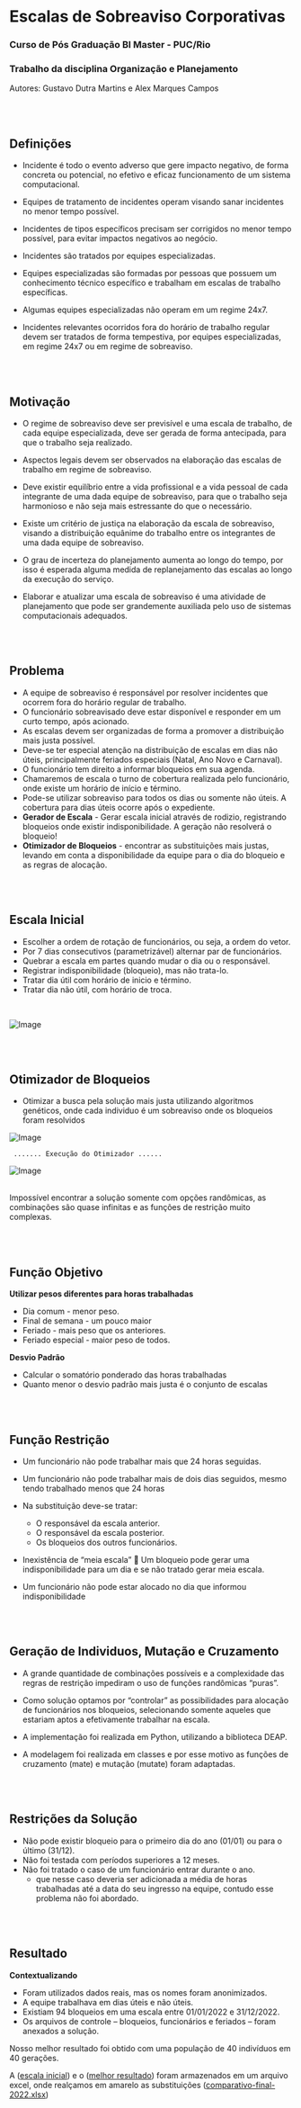 # Escalas de Sobreaviso Corporativas

### Curso de Pós Graduação BI Master - PUC/Rio
### Trabalho da disciplina Organização e Planejamento 
Autores: Gustavo Dutra Martins e Alex Marques Campos

<br/><br/>
## Definições
- Incidente é todo o evento adverso que gere impacto negativo, de forma concreta ou potencial, no efetivo e eficaz funcionamento de um sistema computacional.

- Equipes de tratamento de incidentes operam visando sanar incidentes no menor tempo possível.

- Incidentes de tipos específicos precisam ser corrigidos no menor tempo possível, para evitar impactos negativos ao negócio.

- Incidentes são tratados por equipes especializadas.

- Equipes especializadas são formadas por pessoas que possuem um conhecimento técnico específico e trabalham em escalas de trabalho específicas.

- Algumas equipes especializadas não operam em um regime 24x7.

- Incidentes relevantes ocorridos fora do horário de trabalho regular devem ser tratados de forma tempestiva, por equipes especializadas, em regime 24x7 ou em regime de sobreaviso.

<br/><br/>
## Motivação

- O regime de sobreaviso deve ser previsível e uma escala de trabalho, de cada equipe especializada, deve ser gerada de forma antecipada, para que o trabalho seja realizado.

- Aspectos legais devem ser observados na elaboração das escalas de trabalho em regime de sobreaviso.

- Deve existir equilíbrio entre a vida profissional e a vida pessoal de cada integrante de uma dada equipe de sobreaviso, para que o trabalho seja harmonioso e não seja mais estressante do que o necessário.

- Existe um critério de justiça na elaboração da escala de sobreaviso, visando a distribuição equânime do trabalho entre os integrantes de uma dada equipe de sobreaviso.

- O grau de incerteza do planejamento aumenta ao longo do tempo, por isso é esperada alguma medida de replanejamento das escalas ao longo da execução do serviço.

- Elaborar e atualizar uma escala de sobreaviso é uma atividade de planejamento que pode ser grandemente auxiliada pelo uso de sistemas computacionais adequados.

<br/><br/>
## Problema

- A equipe de sobreaviso é responsável por resolver incidentes que ocorrem fora do horário regular de trabalho.
- O funcionário sobreavisado deve estar disponível e responder em um curto tempo, após acionado.
- As escalas devem ser organizadas de forma a promover a distribuição mais justa possível.
- Deve-se ter especial atenção na distribuição de escalas em dias não úteis, principalmente feriados especiais (Natal, Ano Novo e Carnaval).
- O funcionário tem direito a informar bloqueios em sua agenda.
- Chamaremos de escala o turno de cobertura realizada pelo funcionário, onde existe um horário de início e término.	
- Pode-se utilizar sobreaviso para todos os dias ou somente não úteis. A cobertura para dias úteis ocorre após o expediente.
- **Gerador de Escala** - Gerar escala inicial através de rodizio, registrando bloqueios onde existir indisponibilidade. A geração não resolverá o bloqueio!
- **Otimizador de Bloqueios** - encontrar as substituições mais justas, levando em conta a disponibilidade da equipe para o dia do bloqueio e as regras de alocação.


<br/><br/>
## Escala Inicial
- Escolher a ordem de rotação de funcionários, ou seja, a ordem do vetor.
- Por 7 dias consecutivos (parametrizável) alternar par de funcionários.
- Quebrar a escala em partes quando mudar o dia ou o responsável.
- Registrar indisponibilidade (bloqueio), mas não trata-lo.
- Tratar dia útil com horário de inicio e término.
- Tratar dia não útil, com horário de troca.

<br/>

![Image](img/primeira-escala.jpg)


<br/><br/>
## Otimizador de Bloqueios 

 - Otimizar a busca pela solução mais justa utilizando algoritmos genéticos, onde cada individuo é um sobreaviso onde os bloqueios foram resolvidos

![Image](img/escala-com-bloqueio.jpg)

```]
 ....... Execução do Otimizador ......
```
![Image](img/escala-otimizada.jpg)

<br/>
Impossível encontrar a solução somente com opções randômicas, as combinações são quase infinitas e as funções de restrição muito complexas.

<br/><br/>

## Função Objetivo

**Utilizar pesos diferentes para horas trabalhadas**
- Dia comum - menor peso.
- Final de semana -  um pouco maior
- Feriado - mais peso que os anteriores.
- Feriado especial - maior peso de todos.

**Desvio Padrão**
- Calcular o somatório ponderado das horas trabalhadas
- Quanto menor o desvio padrão mais justa é o conjunto de escalas

<br/><br/>

## Função Restrição
- Um funcionário não pode trabalhar mais que 24 horas seguidas.
- Um funcionário não pode trabalhar mais de dois dias seguidos, mesmo tendo trabalhado menos que 24 horas
- Na substituição deve-se tratar:<br/>
  - O responsável da escala anterior.<br/>
  - O responsável da escala posterior.<br/>
  - Os bloqueios dos outros funcionários.

- Inexistência de “meia escala”  Um bloqueio pode gerar uma indisponibilidade para um dia e se não tratado gerar meia escala. 

- Um funcionário não pode estar alocado no dia que informou indisponibilidade

<br/><br/>

## Geração de Individuos, Mutação e Cruzamento

- A grande quantidade de combinações possíveis e a complexidade das regras de restrição impediram o uso de funções randômicas “puras”. 

- Como solução optamos por “controlar” as possibilidades para alocação de funcionários nos bloqueios, selecionando somente aqueles que estariam aptos a efetivamente trabalhar na escala.

- A implementação foi realizada em Python, utilizando a biblioteca DEAP.

- A modelagem foi realizada em classes e por esse motivo as funções de cruzamento (mate) e mutação (mutate) foram adaptadas.


<br/><br/>

## Restrições da Solução

- Não pode existir bloqueio para o primeiro dia do ano (01/01) ou para o último (31/12).
- Não foi testada com períodos superiores a 12 meses.
- Não foi tratado o caso de um funcionário entrar durante o ano. <br/>
  -  que nesse caso deveria ser adicionada a média de horas trabalhadas até a data do seu ingresso na equipe, contudo esse problema não foi abordado.


<br/><br/>

## Resultado
**Contextualizando**
- Foram utilizados dados reais, mas os nomes foram anonimizados.
- A equipe trabalhava em dias úteis e não úteis.
- Existiam 94 bloqueios em uma escala entre 01/01/2022 e 31/12/2022.
- Os arquivos de controle – bloqueios, funcionários e feriados – foram anexados a solução.

Nosso melhor resultado foi obtido com uma população de 40 indivíduos em 40 gerações.

A ([escala inicial](escalas-geradas/escala-2022.csv))
 e o ([melhor resultado](escalas-geradas/best-escala-2022.csv)) foram armazenados em um arquivo excel, onde realçamos em amarelo as substituições ([comparativo-final-2022.xlsx](escalas-geradas/comparativo-final-2022.xlsx))

